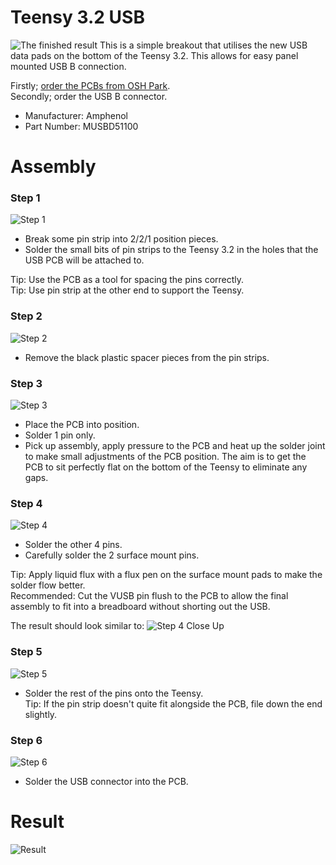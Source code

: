 # Teensy 3.2 USB
![The finished result](https://github.com/macaba/Teensy-3.2-USB/blob/master/Images/Arty.jpg)
This is a simple breakout that utilises the new USB data pads on the bottom of the Teensy 3.2.
This allows for easy panel mounted USB B connection.

Firstly; [order the PCBs from OSH Park](https://oshpark.com/projects/eDlPs3sD).  
Secondly; order the USB B connector.  
- Manufacturer: Amphenol  
- Part Number: MUSBD51100

# Assembly

### Step 1
![Step 1](https://github.com/macaba/Teensy-3.2-USB/blob/master/Images/Step%201.jpg)
- Break some pin strip into 2/2/1 position pieces.
- Solder the small bits of pin strips to the Teensy 3.2 in the holes that the USB PCB will be attached to.

Tip: Use the PCB as a tool for spacing the pins correctly.  
Tip: Use pin strip at the other end to support the Teensy.

### Step 2
![Step 2](https://github.com/macaba/Teensy-3.2-USB/blob/master/Images/Step%202.jpg)
- Remove the black plastic spacer pieces from the pin strips.

### Step 3
![Step 3](https://github.com/macaba/Teensy-3.2-USB/blob/master/Images/Step%203.jpg)
- Place the PCB into position.
- Solder 1 pin only.
- Pick up assembly, apply pressure to the PCB and heat up the solder joint to make small adjustments of the PCB position. The aim is to get the PCB to sit perfectly flat on the bottom of the Teensy to eliminate any gaps.

### Step 4
![Step 4](https://github.com/macaba/Teensy-3.2-USB/blob/master/Images/Step%204.jpg)
- Solder the other 4 pins.
- Carefully solder the 2 surface mount pins.
 
Tip: Apply liquid flux with a flux pen on the surface mount pads to make the solder flow better.  
Recommended: Cut the VUSB pin flush to the PCB to allow the final assembly to fit into a breadboard without shorting out the USB.

The result should look similar to:
![Step 4 Close Up](https://github.com/macaba/Teensy-3.2-USB/blob/master/Images/Step%204%20Close%20Up.jpg)

### Step 5
![Step 5](https://github.com/macaba/Teensy-3.2-USB/blob/master/Images/Step%205.jpg)
- Solder the rest of the pins onto the Teensy.  
Tip: If the pin strip doesn't quite fit alongside the PCB, file down the end slightly.

### Step 6
![Step 6](https://github.com/macaba/Teensy-3.2-USB/blob/master/Images/Step%206.jpg)
- Solder the USB connector into the PCB.

# Result
![Result](https://github.com/macaba/Teensy-3.2-USB/blob/master/Images/Result.jpg)